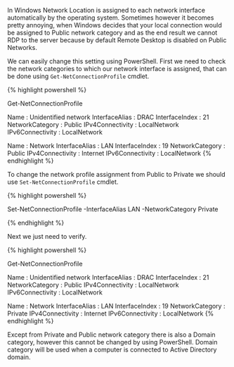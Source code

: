 In Windows Network Location is assigned to each network interface automatically by the operating system. Sometimes however it becomes pretty annoying, when Windows decides that your local connection would be assigned to Public network category and as the end result we cannot RDP to the server because by default Remote Desktop is disabled on Public Networks.


We can easily change this setting using PowerShell. First we need to check the network categories to which our network interface is assigned, that can be done using ```Get-NetConnectionProfile``` cmdlet.

{% highlight powershell %}

Get-NetConnectionProfile


Name             : Unidentified network
InterfaceAlias   : DRAC
InterfaceIndex   : 21
NetworkCategory  : Public
IPv4Connectivity : LocalNetwork
IPv6Connectivity : LocalNetwork

Name             : Network
InterfaceAlias   : LAN
InterfaceIndex   : 19
NetworkCategory  : Public
IPv4Connectivity : Internet
IPv6Connectivity : LocalNetwork
 
{% endhighlight %}

To change the network profile assignment from Public to Private we should use ```Set-NetConnectionProfile``` cmdlet.

{% highlight powershell %}

Set-NetConnectionProfile -InterfaceAlias LAN -NetworkCategory Private

{% endhighlight %}

Next we just need to verify.

{% highlight powershell %}

Get-NetConnectionProfile


Name             : Unidentified network
InterfaceAlias   : DRAC
InterfaceIndex   : 21
NetworkCategory  : Public
IPv4Connectivity : LocalNetwork
IPv6Connectivity : LocalNetwork

Name             : Network
InterfaceAlias   : LAN
InterfaceIndex   : 19
NetworkCategory  : Private
IPv4Connectivity : Internet
IPv6Connectivity : LocalNetwork
 
{% endhighlight %}

Except from Private and Public network category there is also a Domain category, however this cannot be changed by using PowerShell. Domain category will be used when a computer is connected to Active Directory domain.
